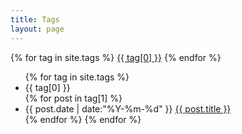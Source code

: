 ```yaml
---
title: Tags
layout: page
---
```


<div id='tag_cloud'>
  {% for tag in site.tags %}
  <a href="#{{ tag[0] }}" title="{{ tag[0] }}" rel="{{ tag[1].size }}">{{ tag[0] }}</a>
  {% endfor %}
</div>

<ul class="listing">
  {% for tag in site.tags %}
  <li class="listing-seperator" id="{{ tag[0] }}">{{ tag[0] }}</li>
    {% for post in tag[1] %}
    <li class="listing-item">
      <time datetime="{{ post.date | date:"%Y-%m-%d" }}">{{ post.date | date:"%Y-%m-%d" }}</time>
      <a href="{{ site.url }}{{ post.url }}" title="{{ post.title }}">{{ post.title }}</a>
    </li>
    {% endfor %}
  </li>
  {% endfor %}
</ul>

<script src="/media/js/jquery.tagcloud.js" type="text/javascript" charset="utf-8"></script> 
<script language="javascript">
$.fn.tagcloud.defaults = {
    size: {start: 1, end: 2, unit: 'em'},
    color: {start: '#f8e0e6', end: '#ff3333'}
};

$(function () {
    $('#tag_cloud a').tagcloud();
});
</script>
